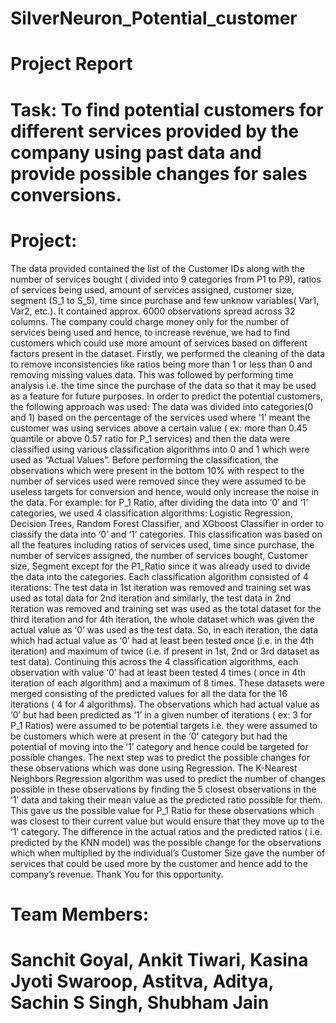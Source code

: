 # SilverNeuron_Potential_customer

# Project Report
# Task: To find potential customers for different services provided by the company using past data and provide possible changes for sales conversions.

# Project:
The data provided contained the list of the Customer IDs along with the number of services bought (
divided into 9 categories from P1 to P9), ratios of services being used, amount of services assigned,
customer size, segment (S_1 to S_5), time since purchase and few unknow variables( Var1, Var2,
etc.). It contained approx. 6000 observations spread across 32 columns. The company could charge
money only for the number of services being used and hence, to increase revenue, we had to find
customers which could use more amount of services based on different factors present in the dataset.
Firstly, we performed the cleaning of the data to remove inconsistencies like ratios being more than 1
or less than 0 and removing missing values data. This was followed by performing time analysis i.e.
the time since the purchase of the data so that it may be used as a feature for future purposes. In
order to predict the potential customers, the following approach was used: The data was divided into
categories(0 and 1) based on the percentage of the services used where ‘1’ meant the customer was
using services above a certain value ( ex: more than 0.45 quantile or above 0.57 ratio for P_1
services) and then the data were classified using various classification algorithms into 0 and 1 which
were used as “Actual Values”.
Before performing the classification, the observations which were present in the bottom 10% with
respect to the number of services used were removed since they were assumed to be useless targets
for conversion and hence, would only increase the noise in the data. For example: for P_1 Ratio, after
dividing the data into ‘0’ and ‘1’ categories, we used 4 classification algorithms: Logistic Regression,
Decision Trees, Random Forest Classifier, and XGboost Classifier in order to classify the data into ‘0’
and ‘1’ categories. This classification was based on all the features including ratios of services used,
time since purchase, the number of services assigned, the number of services bought, Customer
size, Segment except for the P1_Ratio since it was already used to divide the data into the
categories. Each classification algorithm consisted of 4 iterations: The test data in 1st iteration was
removed and training set was used as total data for 2nd iteration and similarly, the test data in 2nd
iteration was removed and training set was used as the total dataset for the third iteration and for 4th
iteration, the whole dataset which was given the actual value as ‘0’ was used as the test data. So, in
each iteration, the data which had actual value as ‘0’ had at least been tested once (i.e. in the 4th
iteration) and maximum of twice (i.e. if present in 1st, 2nd or 3rd dataset as test data). Continuing this
across the 4 classification algorithms, each observation with value ‘0’ had at least been tested 4 times
( once in 4th iteration of each algorithm) and a maximum of 8 times. These datasets were merged
consisting of the predicted values for all the data for the 16 iterations ( 4 for 4 algorithms). The
observations which had actual value as ‘0’ but had been predicted as ‘1’ in a given number of
iterations ( ex: 3 for P_1 Ratios) were assumed to be potential targets i.e. they were assumed to be
customers which were at present in the ‘0’ category but had the potential of moving into the ‘1’
category and hence could be targeted for possible changes.
The next step was to predict the possible changes for these observations which was done using
Regression. The K-Nearest Neighbors Regression algorithm was used to predict the number of
changes possible in these observations by finding the 5 closest observations in the ‘1’ data and taking
their mean value as the predicted ratio possible for them. This gave us the possible value for P_1
Ratio for these observations which was closest to their current value but would ensure that they move
up to the ‘1’ category. The difference in the actual ratios and the predicted ratios ( i.e. predicted by the
KNN model) was the possible change for the observations which when multiplied by the individual’s
Customer Size gave the number of services that could be used more by the customer and hence add
to the company’s revenue.
Thank You for this opportunity.
# Team Members:
# Sanchit Goyal, Ankit Tiwari, Kasina Jyoti Swaroop, Astitva, Aditya, Sachin S Singh, Shubham Jain
